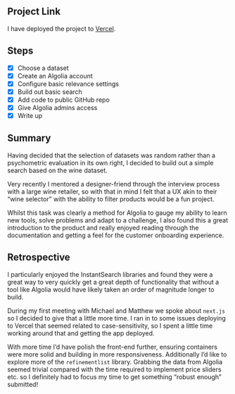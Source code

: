 ## Project Link
I have deployed the project to [Vercel](https://vindalgolia-38s5v7alq.vercel.app/).

## Steps
- [x] Choose a dataset
- [x] Create an Algolia account
- [x] Configure basic relevance settings
- [x] Build out basic search
- [x] Add code to public GitHub repo
- [x] Give Algolia admins access
- [x] Write up

## Summary
Having decided that the selection of datasets was random rather than a psychometric evaluation in its own right, I decided to build out a simple search based on the wine dataset.

Very recently I mentored a designer-friend through the interview process with a large wine retailer, so with that in mind I felt that a UX akin to their “wine selector” with the ability to filter products would be a fun project.

Whilst this task was clearly a method for Algolia to gauge my ability to learn new tools, solve problems and adapt to a challenge, I also found this a great introduction to the product and really enjoyed reading through the documentation and getting a feel for the customer onboarding experience.

## Retrospective
I particularly enjoyed the InstantSearch libraries and found they were a great way to very quickly get a great depth of functionality that without a tool like Algolia would have likely taken an order of magnitude longer to build.

During my first meeting with Michael and Matthew we spoke about `next.js` so I decided to give that a little more time. I ran in to some issues deploying to Vercel that seemed related to case-sensitivity, so I spent a little time working around that and getting the app deployed.

With more time I’d have polish the front-end further, ensuring containers were more solid and building in more responsiveness. Additionally I’d like to explore more of the `refinementlist` library. Grabbing the data from Algolia seemed trivial compared with the time required to implement price sliders etc. so I definitely had to focus my time to get something “robust enough” submitted!
